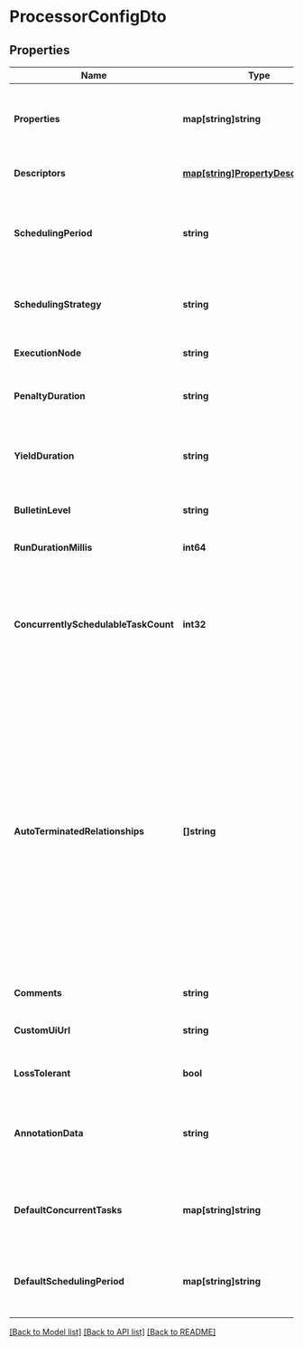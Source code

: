# ProcessorConfigDto

## Properties

Name | Type | Description | Notes
------------ | ------------- | ------------- | -------------
**Properties** | **map[string]string** | The properties for the processor. Properties whose value is not set will only contain the property name. | [optional] 
**Descriptors** | [**map[string]PropertyDescriptorDto**](PropertyDescriptorDTO.md) | Descriptors for the processor&#39;s properties. | [optional] 
**SchedulingPeriod** | **string** | The frequency with which to schedule the processor. The format of the value will depend on th value of schedulingStrategy. | [optional] 
**SchedulingStrategy** | **string** | Indcates whether the prcessor should be scheduled to run in event or timer driven mode. | [optional] 
**ExecutionNode** | **string** | Indicates the node where the process will execute. | [optional] 
**PenaltyDuration** | **string** | The amount of time that is used when the process penalizes a flowfile. | [optional] 
**YieldDuration** | **string** | The amount of time that must elapse before this processor is scheduled again after yielding. | [optional] 
**BulletinLevel** | **string** | The level at which the processor will report bulletins. | [optional] 
**RunDurationMillis** | **int64** | The run duration for the processor in milliseconds. | [optional] 
**ConcurrentlySchedulableTaskCount** | **int32** | The number of tasks that should be concurrently schedule for the processor. If the processor doesn&#39;t allow parallol processing then any positive input will be ignored. | [optional] 
**AutoTerminatedRelationships** | **[]string** | The names of all relationships that cause a flow file to be terminated if the relationship is not connected elsewhere. This property differs from the &#39;isAutoTerminate&#39; property of the RelationshipDTO in that the RelationshipDTO is meant to depict the current configuration, whereas this property can be set in a DTO when updating a Processor in order to change which Relationships should be auto-terminated. | [optional] 
**Comments** | **string** | The comments for the processor. | [optional] 
**CustomUiUrl** | **string** | The URL for the processor&#39;s custom configuration UI if applicable. | [optional] 
**LossTolerant** | **bool** | Whether the processor is loss tolerant. | [optional] 
**AnnotationData** | **string** | The annotation data for the processor used to relay configuration between a custom UI and the procesosr. | [optional] 
**DefaultConcurrentTasks** | **map[string]string** | Maps default values for concurrent tasks for each applicable scheduling strategy. | [optional] 
**DefaultSchedulingPeriod** | **map[string]string** | Maps default values for scheduling period for each applicable scheduling strategy. | [optional] 

[[Back to Model list]](../README.md#documentation-for-models) [[Back to API list]](../README.md#documentation-for-api-endpoints) [[Back to README]](../README.md)


